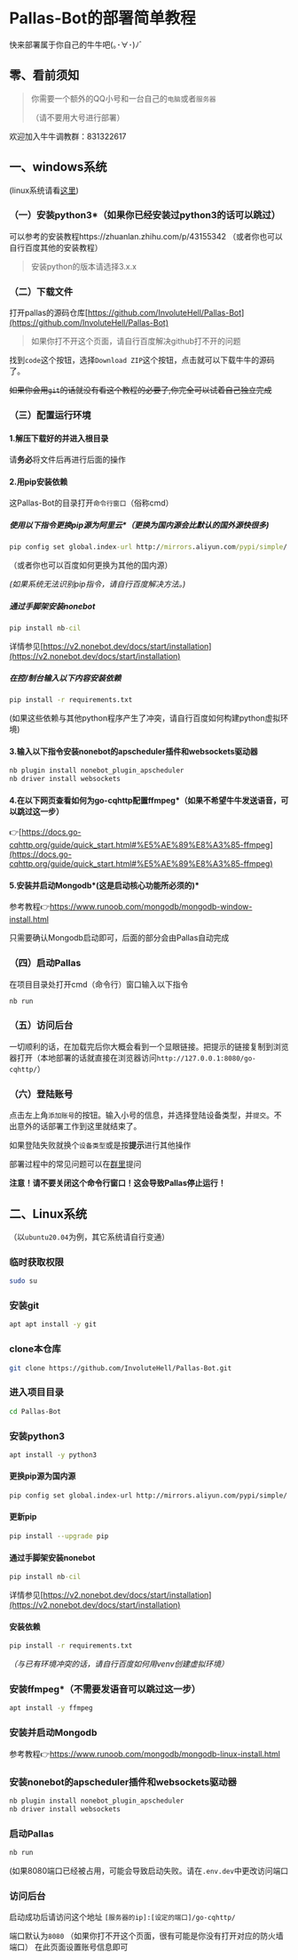 # Pallas-Bot的部署简单教程
快来部署属于你自己的牛牛吧(｡･∀･)ﾉﾞ

## 零、看前须知
>你需要一个额外的QQ小号和一台自己的```电脑```或者```服务器```
>
>（请不要用大号进行部署）

欢迎加入牛牛调教群：831322617

## 一、windows系统

(linux系统请看[这里](#二linux系统))

### （一）安装python3*（如果你已经安装过python3的话可以跳过）

可以参考的安装教程https://zhuanlan.zhihu.com/p/43155342
（或者你也可以自行百度其他的安装教程）

>安装python的版本请选择3.x.x

### （二）下载文件

打开pallas的源码仓库[https://github.com/InvoluteHell/Pallas-Bot](https://github.com/InvoluteHell/Pallas-Bot)
> 如果你打不开这个页面，请自行百度解决github打不开的问题

找到```code```这个按钮，选择```Download ZIP```这个按钮，点击就可以下载牛牛的源码了。

~~如果你会用```git```的话就没有看这个教程的必要了,你完全可以试着自己独立完成~~

### （三）配置运行环境
#### 1.解压下载好的并进入根目录
请**务必**将文件后再进行后面的操作

#### 2.用pip安装依赖
这Pallas-Bot的目录打开```命令行窗口```（俗称cmd）

##### 使用以下指令更换pip源为阿里云*（更换为国内源会比默认的国外源快很多)

```cmd 
pip config set global.index-url http://mirrors.aliyun.com/pypi/simple/
```
（或者你也可以百度如何更换为其他的国内源）

*(如果系统无法识别pip指令，请自行百度解决方法。)*

##### 通过手脚架安装nonebot
```cmd
pip install nb-cil
```
详情参见[https://v2.nonebot.dev/docs/start/installation](https://v2.nonebot.dev/docs/start/installation)

##### 在控/制台输入以下内容安装依赖

```cmd
pip install -r requirements.txt
```

(如果这些依赖与其他python程序产生了冲突，请自行百度如何构建python虚拟环境)

#### 3.输入以下指令安装nonebot的apscheduler插件和websockets驱动器

```cmd
nb plugin install nonebot_plugin_apscheduler
nb driver install websockets
```
#### 4.在以下网页查看如何为go-cqhttp配置ffmpeg*（如果不希望牛牛发送语音，可以跳过这一步）

👉[https://docs.go-cqhttp.org/guide/quick_start.html#%E5%AE%89%E8%A3%85-ffmpeg](https://docs.go-cqhttp.org/guide/quick_start.html#%E5%AE%89%E8%A3%85-ffmpeg)

#### 5.安装并启动Mongodb*(这是启动核心功能所必须的)*

参考教程👉https://www.runoob.com/mongodb/mongodb-window-install.html

只需要确认Mongodb启动即可，后面的部分会由Pallas自动完成

### （四）启动Pallas

在项目目录处打开cmd（命令行）窗口输入以下指令

```cmd
nb run
```

### （五）访问后台

一切顺利的话，在加载完后你大概会看到一个显眼链接。把提示的链接复制到浏览器打开（本地部署的话就直接在浏览器访问```http://127.0.0.1:8080/go-cqhttp/```）

### （六）登陆账号

点击左上角```添加账号```的按钮。输入小号的信息，并选择登陆设备类型，并```提交```。不出意外的话部署工作到这里就结束了。

如果登陆失败就换个```设备类型```或是按**提示**进行其他操作

部署过程中的常见问题可以在[群里](#零看前须知)提问

**注意！请不要关闭这个命令行窗口！这会导致Pallas停止运行！**

## 二、Linux系统

（以```ubuntu20.04```为例，其它系统请自行变通）

### 临时获取权限

```bash
sudo su
```

### 安装git

```bash 
apt apt install -y git
```
### clone本仓库

```bash  
git clone https://github.com/InvoluteHell/Pallas-Bot.git
```
### 进入项目目录

```bash
cd Pallas-Bot
```
### 安装python3

```bash
apt install -y python3
```
#### 更换pip源为国内源

```bash
pip config set global.index-url http://mirrors.aliyun.com/pypi/simple/
```

#### 更新pip

```bash
pip install --upgrade pip
```

#### 通过手脚架安装nonebot
```cmd
pip install nb-cil
```
详情参见[https://v2.nonebot.dev/docs/start/installation](https://v2.nonebot.dev/docs/start/installation)

#### 安装依赖

```bash
pip install -r requirements.txt
```

*（与已有环境冲突的话，请自行百度如何用venv创建虚拟环境）*

### 安装ffmpeg*（不需要发语音可以跳过这一步）

```bash
apt install -y ffmpeg
```

### 安装并启动Mongodb

参考教程👉https://www.runoob.com/mongodb/mongodb-linux-install.html

### 安装nonebot的apscheduler插件和websockets驱动器

```bash
nb plugin install nonebot_plugin_apscheduler
nb driver install websockets
```

### 启动Pallas

```bash
nb run
```

(如果8080端口已经被占用，可能会导致启动失败。请在```.env.dev```中更改访问端口

### 访问后台

启动成功后请访问这个地址
```[服务器的ip]:[设定的端口]/go-cqhttp/```

端口默认为```8080```
（如果你打不开这个页面，很有可能是你没有打开对应的防火墙端口）
在此页面设置账号信息即可
